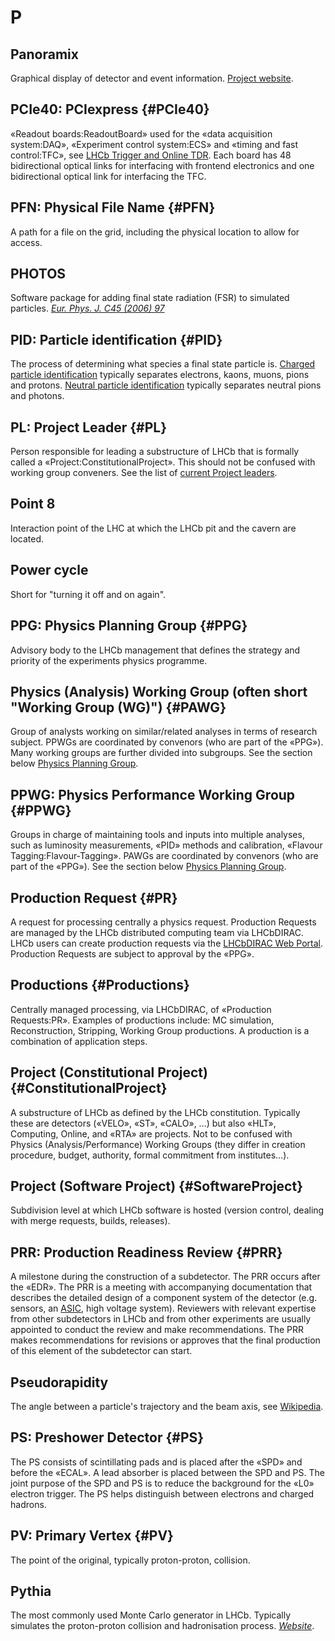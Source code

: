 # P

## Panoramix

Graphical display of detector and event information. [Project website](http://lhcbdoc.web.cern.ch/lhcbdoc/panoramix/).

## PCIe40: PCIexpress {#PCIe40}

«Readout boards:ReadoutBoard» used for the «data acquisition system:DAQ», «Experiment control system:ECS» and «timing and fast control:TFC», see [LHCb Trigger and Online TDR](https://cds.cern.ch/record/1701361/files/LHCB-TDR-016.pdf).
Each board has 48 bidirectional optical links for interfacing with frontend electronics and one bidirectional optical link for interfacing the TFC.

## PFN: Physical File Name {#PFN}

A path for a file on the grid, including the physical location to allow for access.

## PHOTOS

Software package for adding final state radiation (FSR) to simulated particles.
[_Eur. Phys. J. C45 (2006) 97_][]

[_Eur. Phys. J. C45 (2006) 97_]: https://doi.org/10.1016/0010-4655(91)90012-A

## PID: Particle identification {#PID}

The process of determining what species a final state particle is.
[Charged particle identification](https://twiki.cern.ch/twiki/bin/viewauth/LHCbPhysics/ChargedPID) typically separates electrons, kaons, muons, pions and protons.
[Neutral particle identification](https://twiki.cern.ch/twiki/bin/view/LHCbPhysics/CalorimeterObjectsToolsGroup) typically separates neutral pions and photons.

## PL: Project Leader {#PL}

Person responsible for leading a substructure of LHCb that is formally called a «Project:ConstitutionalProject». This should not be confused with working group conveners.
See the list of [current Project leaders](http://lhcb-conv.web.cern.ch/lhcb-conv/StructureDefault.html#Project_Leaders).

## Point 8

Interaction point of the LHC at which the LHCb pit and the cavern are located.

## Power cycle

Short for "turning it off and on again".

## PPG: Physics Planning Group {#PPG}

Advisory body to the LHCb management that defines the strategy and priority of the experiments physics programme.

## Physics (Analysis) Working Group (often short "Working Group (WG)") {#PAWG}

Group of analysts working on similar/related analyses in terms of research subject.
PPWGs are coordinated by convenors (who are part of the «PPG»).
Many working groups are further divided into subgroups.
See the section below [Physics Planning Group](http://lhcb-conv.web.cern.ch/lhcb-conv/StructureDefault.html#Physics_Planning_Group).

## PPWG: Physics Performance Working Group {#PPWG}

Groups in charge of maintaining tools and inputs into multiple analyses, such as luminosity measurements, «PID» methods and calibration, «Flavour Tagging:Flavour-Tagging».
PAWGs are coordinated by convenors (who are part of the «PPG»).
See the section below [Physics Planning Group](http://lhcb-conv.web.cern.ch/lhcb-conv/StructureDefault.html#Physics_Planning_Group).

## Production Request {#PR}

A request for processing centrally a physics request. Production Requests are managed by the LHCb distributed computing team via LHCbDIRAC. LHCb users can create production requests via the [LHCbDIRAC Web Portal](https://lhcb-portal-dirac.cern.ch/DIRAC/?view=tabs&theme=Grey&url_state=1|*LHCbDIRAC.ProductionRequestManager.classes.ProductionRequestManager). Production Requests are subject to approval by the «PPG».

## Productions {#Productions}

Centrally managed processing, via LHCbDIRAC, of «Production Requests:PR». Examples of productions include: MC simulation, Reconstruction, Stripping, Working Group productions. A production is a combination of application steps.

## Project (Constitutional Project) {#ConstitutionalProject}

A substructure of LHCb as defined by the LHCb constitution.
Typically these are detectors («VELO», «ST», «CALO», …) but also «HLT», Computing, Online, and «RTA» are projects.
Not to be confused with Physics (Analysis/Performance) Working Groups (they differ in creation procedure, budget, authority, formal commitment from institutes…).

## Project (Software Project) {#SoftwareProject}

Subdivision level at which LHCb software is hosted (version control, dealing with merge requests, builds, releases).

## PRR: Production Readiness Review {#PRR}

A milestone during the construction of a subdetector. The PRR occurs after the «EDR».
The PRR is a meeting with accompanying documentation that describes the detailed design of a component system of the detector
(e.g. sensors, an [ASIC](https://en.wikipedia.org/wiki/Application-specific_integrated_circuit), high voltage system).
Reviewers with relevant expertise from other subdetectors in LHCb and from other experiments are usually appointed
to conduct the review and make recommendations.
The PRR makes recommendations for revisions or approves that the final production of this element of the subdetector can start.

## Pseudorapidity

The angle between a particle's trajectory and the beam axis, see [Wikipedia](https://en.wikipedia.org/wiki/Pseudorapidity).

## PS: Preshower Detector {#PS}

The PS consists of scintillating pads and is placed after the «SPD» and before the «ECAL».
A lead absorber is placed between the SPD and PS.
The joint purpose of the SPD and PS is to reduce the background for the «L0» electron trigger.
The PS helps distinguish between electrons and charged hadrons.

## PV: Primary Vertex {#PV}

The point of the original, typically proton-proton, collision.

## Pythia

The most commonly used Monte Carlo generator in LHCb.
Typically simulates the proton-proton collision and hadronisation process.
[_Website_](http://home.thep.lu.se/~torbjorn/Pythia.html).
